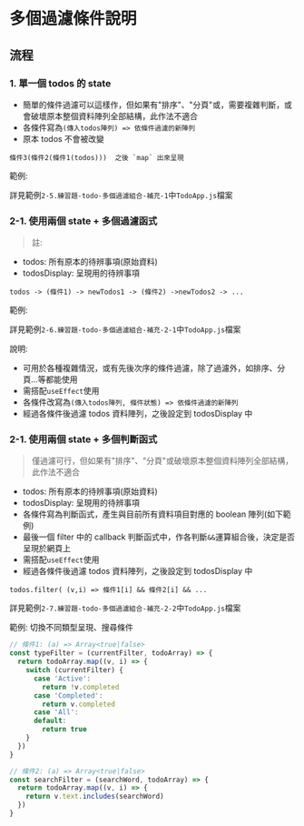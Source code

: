 # 多個過濾條件說明

## 流程

### 1. 單一個 todos 的 state

- 簡單的條件過濾可以這樣作，但如果有"排序"、"分頁"或，需要複雜判斷，或會破壞原本整個資料陣列全部結構，此作法不適合
- 各條件寫為`(傳入todos陣列) => 依條件過濾的新陣列`
- 原本 todos 不會被改變

```text
條件3(條件2(條件1(todos)))  之後 `map` 出來呈現
```

範例:

詳見範例`2-5.練習題-todo-多個過濾組合-補充-1`中`TodoApp.js`檔案

### 2-1. 使用兩個 state + 多個過濾函式

> 註:

- todos: 所有原本的待辨事項(原始資料)
- todosDisplay: 呈現用的待辨事項

```
todos -> (條件1) -> newTodos1 -> (條件2) ->newTodos2 -> ...
```

範例:

詳見範例`2-6.練習題-todo-多個過濾組合-補充-2-1`中`TodoApp.js`檔案

說明:

- 可用於各種複雜情況，或有先後次序的條件過濾，除了過濾外，如排序、分頁…等都能使用
- 需搭配`useEffect`使用
- 各條件改寫為`(傳入todos陣列, 條件狀態) => 依條件過濾的新陣列`
- 經過各條件後過濾 todos 資料陣列，之後設定到 todosDisplay 中

### 2-1. 使用兩個 state + 多個判斷函式

> 僅過濾可行，但如果有"排序"、"分頁"或破壞原本整個資料陣列全部結構，此作法不適合

- todos: 所有原本的待辨事項(原始資料)
- todosDisplay: 呈現用的待辨事項
- 各條件寫為判斷函式，產生與目前所有資料項目對應的 boolean 陣列(如下範例)
- 最後一個 filter 中的 callback 判斷函式中，作各判斷`&&`運算組合後，決定是否呈現於網頁上
- 需搭配`useEffect`使用
- 經過各條件後過濾 todos 資料陣列，之後設定到 todosDisplay 中

```
todos.filter( (v,i) => 條件1[i] && 條件2[i] && ...
```

詳見範例`2-7.練習題-todo-多個過濾組合-補充-2-2`中`TodoApp.js`檔案

範例: 切換不同類型呈現、搜尋條件

```jsx
// 條件1: (a) => Array<true|false>
const typeFilter = (currentFilter, todoArray) => {
  return todoArray.map((v, i) => {
    switch (currentFilter) {
      case 'Active':
        return !v.completed
      case 'Completed':
        return v.completed
      case 'All':
      default:
        return true
    }
  })
}

// 條件2: (a) => Array<true|false>
const searchFilter = (searchWord, todoArray) => {
  return todoArray.map((v, i) => {
    return v.text.includes(searchWord)
  })
}
```

